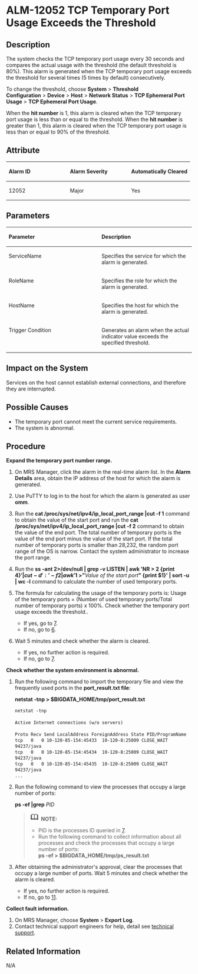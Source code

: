 # ALM-12052 TCP Temporary Port Usage Exceeds the Threshold<a name="EN-US_TOPIC_0125375874"></a>

## Description<a name="s0b099c1f9c1e4afcb123d05b7fb767a0"></a>

The system checks the TCP temporary port usage every 30 seconds and compares the actual usage with the threshold \(the default threshold is 80%\). This alarm is generated when the TCP temporary port usage exceeds the threshold for several times \(5 times by default\) consecutively.

To change the threshold, choose  **System** \> **Threshold Configuration** \> **Device** \> **Host** \> **Network Status** \> **TCP Ephemeral Port Usage** \> **TCP Ephemeral Port Usage**.

When the  **hit number** is 1, this alarm is cleared when the TCP temporary port usage is less than or equal to the threshold. When the **hit number**  is greater than 1, this alarm is cleared when the TCP temporary port usage is less than or equal to 90% of the threshold.

## Attribute<a name="s42cce9b330ed4d82b14fe74cf2fb26a2"></a>

<a name="t0332d10b49f1408b8973b8d72e3c55e7"></a>
<table><thead align="left"><tr id="rc4b4d4de63b84ec1ab2c5bc2954b636e"><th class="cellrowborder" valign="top" width="33.33333333333333%" id="mcps1.1.4.1.1"><p id="ad09653acd3fe4407a6e9a171d9693627"><a name="ad09653acd3fe4407a6e9a171d9693627"></a><a name="ad09653acd3fe4407a6e9a171d9693627"></a>Alarm ID</p>
</th>
<th class="cellrowborder" valign="top" width="33.33333333333333%" id="mcps1.1.4.1.2"><p id="a3695e6a0196e45d1a1a459c700ab65f6"><a name="a3695e6a0196e45d1a1a459c700ab65f6"></a><a name="a3695e6a0196e45d1a1a459c700ab65f6"></a>Alarm Severity</p>
</th>
<th class="cellrowborder" valign="top" width="33.33333333333333%" id="mcps1.1.4.1.3"><p id="a56f58b0cd3674a67a9e01e9b0434630f"><a name="a56f58b0cd3674a67a9e01e9b0434630f"></a><a name="a56f58b0cd3674a67a9e01e9b0434630f"></a>Automatically Cleared</p>
</th>
</tr>
</thead>
<tbody><tr id="ra1802112050e488eac6060e715108dad"><td class="cellrowborder" valign="top" width="33.33333333333333%" headers="mcps1.1.4.1.1 "><p id="aecfcfc65aac14a1c8d551f900eeac159"><a name="aecfcfc65aac14a1c8d551f900eeac159"></a><a name="aecfcfc65aac14a1c8d551f900eeac159"></a>12052</p>
</td>
<td class="cellrowborder" valign="top" width="33.33333333333333%" headers="mcps1.1.4.1.2 "><p id="a30ef89c106484bd2939400b3f47647b0"><a name="a30ef89c106484bd2939400b3f47647b0"></a><a name="a30ef89c106484bd2939400b3f47647b0"></a>Major</p>
</td>
<td class="cellrowborder" valign="top" width="33.33333333333333%" headers="mcps1.1.4.1.3 "><p id="ab06e043789e344fd974120d22065850e"><a name="ab06e043789e344fd974120d22065850e"></a><a name="ab06e043789e344fd974120d22065850e"></a>Yes</p>
</td>
</tr>
</tbody>
</table>

## Parameters<a name="s73fdf3dfc33145bc872c047d7090474c"></a>

<a name="tc92660539b3e4b67b9047c8b6444a3a3"></a>
<table><thead align="left"><tr id="r53240ba189344bd38c136c5518e609b9"><th class="cellrowborder" valign="top" width="50%" id="mcps1.1.3.1.1"><p id="a65b12a0375b94e36846b30e4dcad3e08"><a name="a65b12a0375b94e36846b30e4dcad3e08"></a><a name="a65b12a0375b94e36846b30e4dcad3e08"></a>Parameter</p>
</th>
<th class="cellrowborder" valign="top" width="50%" id="mcps1.1.3.1.2"><p id="a6b272e48b2ce484c98f24316184785b0"><a name="a6b272e48b2ce484c98f24316184785b0"></a><a name="a6b272e48b2ce484c98f24316184785b0"></a>Description</p>
</th>
</tr>
</thead>
<tbody><tr id="r53925944d14441629125be820948f3f9"><td class="cellrowborder" valign="top" width="50%" headers="mcps1.1.3.1.1 "><p id="a789b5932c04649f4aaf42d606aebba7d"><a name="a789b5932c04649f4aaf42d606aebba7d"></a><a name="a789b5932c04649f4aaf42d606aebba7d"></a>ServiceName</p>
</td>
<td class="cellrowborder" valign="top" width="50%" headers="mcps1.1.3.1.2 "><p id="ad0a509e61b50499db7b03bdb994c7625"><a name="ad0a509e61b50499db7b03bdb994c7625"></a><a name="ad0a509e61b50499db7b03bdb994c7625"></a>Specifies the service for which the alarm is generated.</p>
</td>
</tr>
<tr id="rd76178a573f0472a9f3e02b54567c949"><td class="cellrowborder" valign="top" width="50%" headers="mcps1.1.3.1.1 "><p id="a8ff17e47902549aa80114cd2a5fdc081"><a name="a8ff17e47902549aa80114cd2a5fdc081"></a><a name="a8ff17e47902549aa80114cd2a5fdc081"></a>RoleName</p>
</td>
<td class="cellrowborder" valign="top" width="50%" headers="mcps1.1.3.1.2 "><p id="a45c0c589a7bd415181e6f1b50094875b"><a name="a45c0c589a7bd415181e6f1b50094875b"></a><a name="a45c0c589a7bd415181e6f1b50094875b"></a>Specifies the role for which the alarm is generated.</p>
</td>
</tr>
<tr id="r71e0e3370aaa4188ac35d3f30b3cf38d"><td class="cellrowborder" valign="top" width="50%" headers="mcps1.1.3.1.1 "><p id="ad94d9b292d6e4506ba01e407a5a02454"><a name="ad94d9b292d6e4506ba01e407a5a02454"></a><a name="ad94d9b292d6e4506ba01e407a5a02454"></a>HostName</p>
</td>
<td class="cellrowborder" valign="top" width="50%" headers="mcps1.1.3.1.2 "><p id="ab55c68cff70e48389df760ffd8cb5631"><a name="ab55c68cff70e48389df760ffd8cb5631"></a><a name="ab55c68cff70e48389df760ffd8cb5631"></a>Specifies the host for which the alarm is generated.</p>
</td>
</tr>
<tr id="r76bf7a55df864a9aaac8b7d19c0bb5fd"><td class="cellrowborder" valign="top" width="50%" headers="mcps1.1.3.1.1 "><p id="a13cff876df2f4594a57b6ab290b64b25"><a name="a13cff876df2f4594a57b6ab290b64b25"></a><a name="a13cff876df2f4594a57b6ab290b64b25"></a>Trigger Condition</p>
</td>
<td class="cellrowborder" valign="top" width="50%" headers="mcps1.1.3.1.2 "><p id="a0ded3770709e4b3ca868150a7e1b4c41"><a name="a0ded3770709e4b3ca868150a7e1b4c41"></a><a name="a0ded3770709e4b3ca868150a7e1b4c41"></a>Generates an alarm when the actual indicator value exceeds the specified threshold.</p>
</td>
</tr>
</tbody>
</table>

## Impact on the System<a name="sd3fff323096744b9864109bbdc3327ff"></a>

Services on the host cannot establish external connections, and therefore they are interrupted.

## Possible Causes<a name="s9a41d4aab8bf457a8d6dd2a4acf985cd"></a>

-   The temporary port cannot meet the current service requirements.
-   The system is abnormal.

## Procedure<a name="sa1c9f6b13332405a9310db22b3df7355"></a>

**Expand the temporary port number range.**

1.  On MRS Manager, click the alarm in the real-time alarm list. In the  **Alarm Details**  area, obtain the IP address of the host for which the alarm is generated.
2.  Use PuTTY to log in to the host for which the alarm is generated as user  **omm**.
3.  Run the  **cat /proc/sys/net/ipv4/ip\_local\_port\_range |cut -f 1**  command to obtain the value of the start port and run the ****cat /proc/sys/net/ipv4/ip\_local\_port\_range**  |cut -f 2**  command to obtain the value of the end port. The total number of temporary ports is the value of the end port minus the value of the start port. If the total number of temporary ports is smaller than 28,232, the random port range of the OS is narrow. Contact the system administrator to increase the port range.
4.  Run the  **ss -ant 2\>/dev/null | grep -v LISTEN | awk 'NR \> 2 \{print $4\}'|cut -d ':' -f 2 | awk '$1 \>"**_Value of the start port_**" \{print $1\}' | sort -u | wc -l**  command to calculate the number of used temporary ports.
5.  The formula for calculating the usage of the temporary ports is: Usage of the temporary ports = \(Number of used temporary ports/Total number of temporary ports\) x 100%. Check whether the temporary port usage exceeds the threshold..
    -   If yes, go to  [7](#l78ae2f9436d64bcb947fa48599b6d33a).
    -   If no, go to  [6](#lfc71b64a61ba4231843fd0d9f73b6066).

6.  <a name="lfc71b64a61ba4231843fd0d9f73b6066"></a>Wait 5 minutes and check whether the alarm is cleared.
    -   If yes, no further action is required.
    -   If no, go to  [7](#l78ae2f9436d64bcb947fa48599b6d33a).


**Check whether the system environment is abnormal.**

1.  <a name="l78ae2f9436d64bcb947fa48599b6d33a"></a>Run the following command to import the temporary file and view the frequently used ports in the  **port\_result.txt file**:

    **netstat -tnp \> $BIGDATA\_HOME/tmp/port\_result.txt**

    ```
    netstat -tnp 
    
    Active Internet connections (w/o servers)
    
    Proto Recv Send LocalAddress ForeignAddress State PID/ProgramName tcp   0   0 10-120-85-154:45433  10-120-8:25009 CLOSE_WAIT 94237/java 
    tcp   0   0 10-120-85-154:45434  10-120-8:25009 CLOSE_WAIT 94237/java 
    tcp   0   0 10-120-85-154:45435  10-120-8:25009 CLOSE_WAIT 94237/java 
    ...
    ```

2.  Run the following command to view the processes that occupy a large number of ports:

    **ps -ef |grep** _PID_

    >![](public_sys-resources/icon-note.gif) **NOTE:**   
    >-   PID is the processes ID queried in  [7](#l78ae2f9436d64bcb947fa48599b6d33a).  
    >-   Run the following command to collect information about all processes and check the processes that occupy a large number of ports:  
    >    **ps -ef \> $BIGDATA\_HOME/tmp/ps\_result.txt**  

3.  After obtaining the administrator's approval, clear the processes that occupy a large number of ports. Wait 5 minutes and check whether the alarm is cleared.
    -   If yes, no further action is required.
    -   If no, go to  [11](#l5c54471d266c4c9799718566186577e4).


**Collect fault information.**

1.  On MRS Manager, choose  **System** \> **Export Log**.
2.  <a name="l5c54471d266c4c9799718566186577e4"></a>Contact technical support engineers for help, detail see  [technical support](https://docs.otc.t-systems.com/en-us/public/learnmore.html).

## Related Information<a name="s0f3de21960c241e08f9ebe8455ba125f"></a>

N/A


